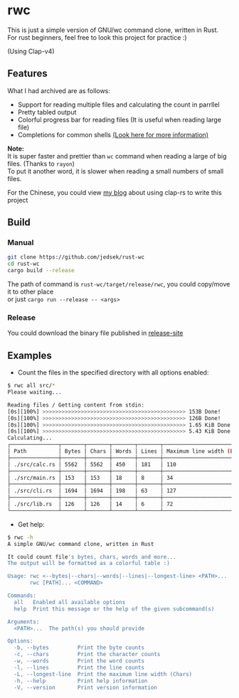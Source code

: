 # rwc
This is just a simple version of GNU/wc command clone, written in Rust.  
For rust beginners, feel free to look this project for practice :)

(Using Clap-v4)

## Features
What I had archived are as follows:
- Support for reading multiple files and calculating the count in parrllel
- Pretty tabled output
- Colorful progress bar for reading files (It is useful when reading large file)
- Completions for common shells [(Look here for more information)](/completions/)

**Note:**  
It is super faster and prettier than `wc` command when reading a large of big files. (Thanks to `rayon`)  
To put it another word, it is slower when reading a small numbers of small files.

For the Chinese, you could view [my blog](https://jedsek.xyz/posts/rust-clap/guide) about using clap-rs to write this project  

## Build

### Manual

```bash
git clone https://github.com/jedsek/rust-wc
cd rust-wc
cargo build --release
```

The path of command is `rust-wc/target/release/rwc`, you could copy/move it to other place  
or just `cargo run --release -- <args>`

### Release
You could download the binary file published in [release-site](https://github.com/Jedsek/rust-wc/releases/)

## Examples

- Count the files in the specified directory with all options enabled:

```bash
$ rwc all src/*
Please waiting...

Reading files / Getting content from stdin:
[0s][100%] >>>>>>>>>>>>>>>>>>>>>>>>>>>>>>>>>>>>>>>>>>>>> 153B Done!
[0s][100%] >>>>>>>>>>>>>>>>>>>>>>>>>>>>>>>>>>>>>>>>>>>>> 126B Done!
[0s][100%] >>>>>>>>>>>>>>>>>>>>>>>>>>>>>>>>>>>>>>>>>>>>> 1.65 KiB Done!
[0s][100%] >>>>>>>>>>>>>>>>>>>>>>>>>>>>>>>>>>>>>>>>>>>>> 5.43 KiB Done!
Calculating...
┌───────────────┬───────┬───────┬───────┬───────┬────────────────────────────┐
│ Path          │ Bytes │ Chars │ Words │ Lines │ Maximum line width (Bytes) │
├───────────────┼───────┼───────┼───────┼───────┼────────────────────────────┤
│ ./src/calc.rs │ 5562  │ 5562  │ 450   │ 181   │ 110                        │
├───────────────┼───────┼───────┼───────┼───────┼────────────────────────────┤
│ ./src/main.rs │ 153   │ 153   │ 18    │ 8     │ 34                         │
├───────────────┼───────┼───────┼───────┼───────┼────────────────────────────┤
│ ./src/cli.rs  │ 1694  │ 1694  │ 198   │ 63    │ 127                        │
├───────────────┼───────┼───────┼───────┼───────┼────────────────────────────┤
│ ./src/lib.rs  │ 126   │ 126   │ 14    │ 6     │ 72                         │
└───────────────┴───────┴───────┴───────┴───────┴────────────────────────────┘

```

- Get help:

```bash
$ rwc -h
A simple GNU/wc command clone, written in Rust

It could count file's bytes, chars, words and more...
The output will be formatted as a colorful table :)

Usage: rwc <--bytes|--chars|--words|--lines|--longest-line> <PATH>...
       rwc [PATH]... <COMMAND>

Commands:
  all   Enabled all available options
  help  Print this message or the help of the given subcommand(s)

Arguments:
  <PATH>...  The path(s) you should provide

Options:
  -b, --bytes         Print the byte counts
  -c, --chars         Print the character counts
  -w, --words         Print the word counts
  -l, --lines         Print the line counts
  -L, --longest-line  Print the maximum line width (Chars)
  -h, --help          Print help information
  -V, --version       Print version information

```

